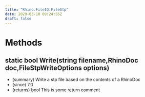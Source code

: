 ```yaml
---
title: "Rhino.FileIO.FileStp"
date: 2020-03-10 09:24:55Z
draft: false
---
```


# Methods
## static bool Write(string filename,RhinoDoc doc,FileStpWriteOptions options)
- (summary) Write a stp file based on the contents of a RhinoDoc
- (since) 7.0
- (returns) bool This is some return comment
